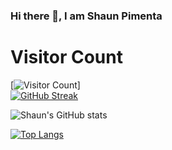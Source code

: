 ### Hi there 👋, I am Shaun Pimenta

<!--
**shaunpimenta/shaunpimenta** is a ✨ _special_ ✨ repository because its `README.md` (this file) appears on your GitHub profile.

Here are some ideas to get you started:

- 🔭 I’m currently working on ...
- 🌱 I’m currently learning ...
- 👯 I’m looking to collaborate on ...
- 🤔 I’m looking for help with ...
- 💬 Ask me about ...
- 📫 How to reach me: ...
- 😄 Pronouns: ...
- ⚡ Fun fact: ...
-->
# Visitor Count
[![Visitor Count](https://profile-counter.glitch.me/{shaunpimenta}/count.svg)]
<br>
[![GitHub Streak](https://github-readme-streak-stats.herokuapp.com/?user=shaunpimenta&theme=radical)](https://git.io/streak-stats)
<!-- <img align="center" src="https://github-readme-stats.vercel.app/api/<CARD_TYPE>/?username=<shaunpimenta>&theme=<THEME_NAME>" /> -->
![Shaun's GitHub stats](https://github-readme-stats.vercel.app/api?username=shaunpimenta&show_icons=true&theme=radical)
<!-- [![Shaun's GitHub stats](https://github-readme-stats.vercel.app/api?username=shaunpimenta)](https://github.com/shaunpimenta/github-readme-stats) -->
[![Top Langs](https://github-readme-stats.vercel.app/api/top-langs/?username=shaunpimenta)](https://github.com/shaunpimenta/github-readme-stats)
